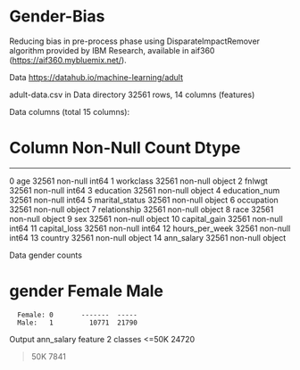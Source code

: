 # Gender-Bias
Reducing bias in pre-process phase using DisparateImpactRemover algorithm provided by IBM Research, available in aif360 (https://aif360.mybluemix.net/).

Data
https://datahub.io/machine-learning/adult

adult-data.csv in Data directory
32561 rows, 14 columns (features)

Data columns (total 15 columns):
 #   Column          Non-Null Count  Dtype 
---  ------          --------------  ----- 
 0   age             32561 non-null  int64 
 1   workclass       32561 non-null  object
 2   fnlwgt          32561 non-null  int64 
 3   education       32561 non-null  object
 4   education_num   32561 non-null  int64 
 5   marital_status  32561 non-null  object
 6   occupation      32561 non-null  object
 7   relationship    32561 non-null  object
 8   race            32561 non-null  object
 9   sex             32561 non-null  object
 10  capital_gain    32561 non-null  int64 
 11  capital_loss    32561 non-null  int64 
 12  hours_per_week  32561 non-null  int64 
 13  country         32561 non-null  object
 14  ann_salary      32561 non-null  object
 
Data gender counts
  #   gender          Female   Male
      Female: 0       -------  ----- 
      Male:   1         10771  21790  
                    
Output
ann_salary feature
2 classes
<=50K    24720
>50K      7841
